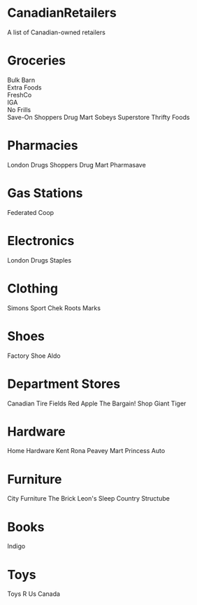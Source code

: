 # CanadianRetailers
A list of Canadian-owned retailers

# Groceries
Bulk Barn  
Extra Foods  
FreshCo  
IGA  
No Frills  
Save-On
Shoppers Drug Mart
Sobeys
Superstore
Thrifty Foods

# Pharmacies
London Drugs
Shoppers Drug Mart
Pharmasave

# Gas Stations
Federated Coop

# Electronics
London Drugs
Staples

# Clothing
Simons
Sport Chek
Roots
Marks

# Shoes
Factory Shoe
Aldo

# Department Stores
Canadian Tire
Fields
Red Apple
The Bargain! Shop
Giant Tiger

# Hardware
Home Hardware
Kent
Rona
Peavey Mart
Princess Auto

# Furniture
City Furniture
The Brick
Leon's 
Sleep Country
Structube

# Books
Indigo

# Toys
Toys R Us Canada
